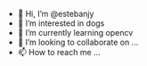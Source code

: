 - 👋 Hi, I’m @estebanjy
- 👀 I’m interested in dogs
- 🌱 I’m currently learning opencv
- 💞️ I’m looking to collaborate on ...
- 📫 How to reach me ...

<!---
estebanjy/estebanjy is a ✨ special ✨ repository because its `README.md` (this file) appears on your GitHub profile.
You can click the Preview link to take a look at your changes.
--->

